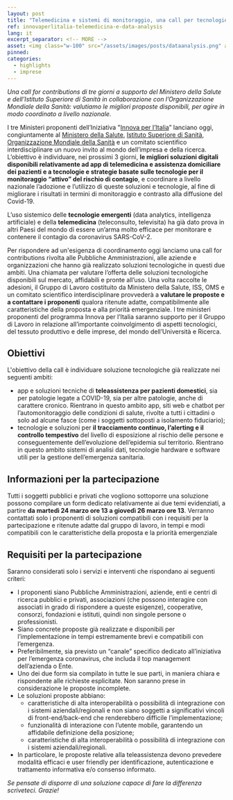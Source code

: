 ```yaml
---
layout: post
title: "Telemedicina e sistemi di monitoraggio, una call per tecnologie per il contrasto alla diffusione del Covid-19" 
ref: innovaperlitalia-telemedicina-e-data-analysis
lang: it
excerpt_separator: <!-- MORE -->
asset: <img class="w-100" src="/assets/images/posts/dataanalysis.png" alt="Fast call su app e data analysis"/>
pinned:
categories:
  - highlights
  - imprese
---
```


_Una call for contributions di tre giorni a supporto del Ministero della Salute e dell’Istituto Superiore di Sanità in collaborazione con l’Organizzazione Mondiale della Sanità: valutiamo le migliori proposte disponibili, per agire in modo coordinato a livello nazionale._

<!-- MORE -->

I tre Ministeri proponenti dell’Iniziativa "[Innova per l’Italia](https://innovazione.gov.it/innova-per-l-Italia-la-tecnologia-e-l-innovazione-in-campo-contro-l-emergenza-covid-19/)” lanciano oggi, congiuntamente al [Ministero della Salute](http://www.salute.gov.it/portale/home.html), [Istituto Superiore di Sanità](https://www.iss.it/), [Organizzazione Mondiale della Sanità](https://www.who.int/) e un comitato scientifico interdisciplinare un nuovo invito al mondo dell’impresa e della ricerca. L’obiettivo è individuare, nei prossimi 3 giorni, **le migliori soluzioni digitali disponibili relativamente ad app di telemedicina e assistenza domiciliare dei pazienti e a tecnologie e strategie basate sulle tecnologie per il monitoraggio “attivo” del rischio di contagio**, e coordinare a livello nazionale l’adozione e l’utilizzo di queste soluzioni e tecnologie, al fine di migliorare i risultati in termini di monitoraggio e contrasto alla diffusione del Covid-19.

L’uso sistemico delle **tecnologie emergenti** (data analytics, intelligenza artificiale) e della **telemedicina** (teleconsulto, televisita) ha già dato prova in altri Paesi del mondo di essere un’arma molto efficace per monitorare e contenere il contagio da coronavirus SARS-CoV-2.

Per rispondere ad un'esigenza di coordinamento oggi lanciamo una call for contributions rivolta alle Pubbliche Amministrazioni, alle aziende e organizzazioni che hanno già realizzato soluzioni tecnologiche in questi due ambiti.  Una chiamata per valutare l’offerta delle soluzioni tecnologiche disponibili sul mercato, affidabili e pronte all’uso. Una volta raccolte le adesioni, il Gruppo di Lavoro costituito da Ministero della Salute, ISS, OMS e un comitato scientifico interdisciplinare provvederà a **valutare le proposte e a contattare i proponenti** qualora ritenute adatte, compatibilmente alle caratteristiche della proposta e alla priorità emergenziale. I tre ministeri proponenti del programma Innova per l’Italia saranno supporto per il Gruppo di Lavoro in relazione all’importante coinvolgimento di aspetti tecnologici, del tessuto produttivo e delle imprese, del mondo dell’Università e Ricerca.

## Obiettivi

L'obiettivo della call è individuare soluzione tecnologiche già realizzate nei seguenti ambiti: 

- app e soluzioni tecniche di **teleassistenza per pazienti domestici**, sia per patologie legate a COVID-19, sia per altre patologie, anche di carattere cronico. Rientrano in questo ambito app, siti web e chatbot per l’automonitoraggio delle condizioni di salute, rivolte a tutti i cittadini o solo ad alcune fasce (come i soggetti sottoposti a isolamento fiduciario);
- tecnologie e soluzioni per **il tracciamento continuo, l’alerting e il controllo tempestivo** del livello di esposizione al rischio delle persone e conseguentemente dell’evoluzione dell’epidemia sul territorio. Rientrano in questo ambito sistemi di analisi dati, tecnologie hardware e software utili per la gestione dell’emergenza sanitaria.

## Informazioni per la partecipazione

Tutti i soggetti pubblici e privati che vogliono sottoporre una soluzione possono compilare un form dedicato relativamente ai due temi evidenziati, a partire **da martedì 24 marzo ore 13 a giovedì 26 marzo ore 13**. Verranno contattati solo i proponenti di soluzioni compatibili con i requisiti per la partecipazione e ritenute adatte dal gruppo di lavoro, in tempi e modi compatibili con le caratteristiche della proposta e la priorità emergenziale

## Requisiti per la partecipazione

Saranno considerati solo i servizi e interventi che rispondano ai seguenti criteri:

- I proponenti siano Pubbliche Amministrazioni, aziende, enti e centri di ricerca pubblici e privati, associazioni (che possono interagire con associati in grado di rispondere a queste esigenze), cooperative, consorzi, fondazioni e istituti, quindi non singole persone o professionisti.
- Siano concrete proposte già realizzate e disponibili per l’implementazione in tempi estremamente brevi e compatibili con l’emergenza.
- Preferibilmente, sia previsto un “canale” specifico dedicato all’iniziativa per l’emergenza coronavirus, che includa il top management dell’azienda o Ente.
- Uno dei due form sia compilato in tutte le sue parti, in maniera chiara e rispondente alle richieste esplicitate. Non saranno prese in considerazione le proposte incomplete.
- Le soluzioni proposte abbiano:
  - caratteristiche di alta interoperabilità o possibilità di integrazione con i sistemi aziendali/regionali e non siano soggetti a significativi vincoli di front-end/back-end che renderebbero difficile l’implementazione;
  - funzionalità di interazione con l’utente mobile, garantendo un affidabile definizione della posizione;
  - caratteristiche di alta interoperabilità o possibilità di integrazione con i sistemi aziendali/regionali.
- In particolare, le proposte relative alla teleassistenza devono prevedere modalità efficaci e user friendly per identificazione, autenticazione e trattamento informativa e/o consenso informato.


_Se pensate di disporre di una soluzione capace di fare la differenza scriveteci. Grazie!_
